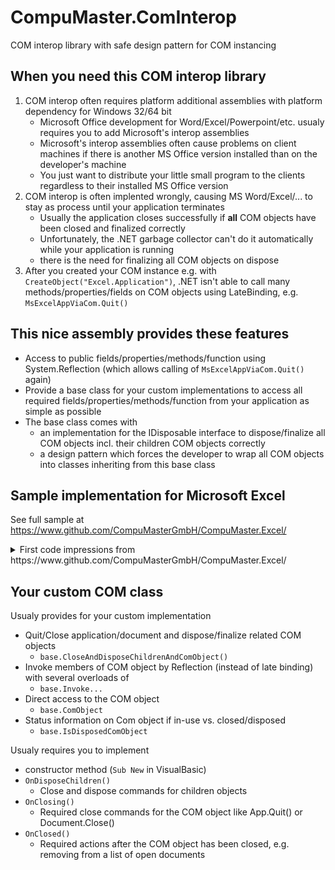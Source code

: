 # CompuMaster.ComInterop
COM interop library with safe design pattern for COM instancing

## When you need this COM interop library
1. COM interop often requires platform additional assemblies with platform dependency for Windows 32/64 bit
   * Microsoft Office development for Word/Excel/Powerpoint/etc. usualy requires you to add Microsoft's interop assemblies
   * Microsoft's interop assemblies often cause problems on client machines if there is another MS Office version installed than on the developer's machine
   * You just want to distribute your little small program to the clients regardless to their installed MS Office version
2. COM interop is often implented wrongly, causing MS Word/Excel/... to stay as process until your application terminates
   * Usually the application closes successfully if **all** COM objects have been closed and finalized correctly
   * Unfortunately, the .NET garbage collector can't do it automatically while your application is running
   * there is the need for finalizing all COM objects on dispose
3. After you created your COM instance e.g. with `CreateObject("Excel.Application")`, .NET isn't able to call many methods/properties/fields on COM objects using LateBinding, e.g. `MsExcelAppViaCom.Quit()`

## This nice assembly provides these features
* Access to public fields/properties/methods/function using System.Reflection (which allows calling of `MsExcelAppViaCom.Quit()` again)
* Provide a base class for your custom implementations to access all required fields/properties/methods/function from your application as simple as possible
* The base class comes with 
  * an implementation for the IDisposable interface to dispose/finalize all COM objects incl. their children COM objects correctly 
  * a design pattern which forces the developer to wrap all COM objects into classes inheriting from this base class
  
## Sample implementation for Microsoft Excel

See full sample at https://www.github.com/CompuMasterGmbH/CompuMaster.Excel/

<details>
<summary>First code impressions from https://www.github.com/CompuMasterGmbH/CompuMaster.Excel/</summary>

### ExcelApplication

```vb.net
Public Class ExcelApplication
    Inherits ComObjectBase

    Public Sub New()
        MyBase.New(Nothing, CreateObject("Excel.Application"))
        Me.Workbooks = New ExcelWorkbooksCollection(Me, Me)
    End Sub

    Public ReadOnly Property Workbooks As ExcelWorkbooksCollection

    Public Property UserControl As Boolean
        Get
            Return InvokePropertyGet(Of Boolean)("UserControl")
        End Get
        Set(value As Boolean)
            InvokePropertySet("UserControl", value)
        End Set
    End Property

    Public Property DisplayAlerts As Boolean
        Get
            Return InvokePropertyGet(Of Boolean)("DisplayAlerts")
        End Get
        Set(value As Boolean)
            InvokePropertySet("DisplayAlerts", value)
        End Set
    End Property

    Public Property Visible As Boolean
        Get
            Return InvokePropertyGet(Of Boolean)("Visible")
        End Get
        Set(value As Boolean)
            InvokePropertySet("Visible", value)
        End Set
    End Property

    Public Function Dialogs(type As Enumerations.XlBuiltInDialog) As ExcelDialog
        Return New ExcelDialog(Me, InvokePropertyGet("Dialogs", CType(type, Integer)))
    End Function

    Public Function Run(vbaMethodNameInclWorkbookName As String) As Object
        Return InvokeFunction("Run", New Object() {vbaMethodNameInclWorkbookName})
    End Function

    Public Function Run(workbookName As String, vbaMethod As String) As Object
        Return InvokeFunction("Run", New Object() {"'" & workbookName & "'!" & vbaMethod})
    End Function

    Public ReadOnly Property IsClosed As Boolean
        Get
            Return MyBase.IsDisposedComObject
        End Get
    End Property

    Public Sub Close()
        Me.Quit()
    End Sub

    Public Sub Quit()
        If Not IsDisposedComObject Then
            UserControl = True
            MyBase.CloseAndDisposeChildrenAndComObject()
        End If
    End Sub

    Private AdditionalDisposeChildrenList As New List(Of ComObjectBase)

    Protected Overrides Sub OnDisposeChildren()
        If Me.Workbooks IsNot Nothing Then Me.Workbooks.Dispose()
    End Sub

    Protected Overrides Sub OnClosing()
        InvokeMethod("Quit")
    End Sub

    Protected Overrides Sub OnClosed()
        GC.Collect(2, GCCollectionMode.Forced, True)
    End Sub

End Class
```

### Excel WorkboksCollection
```vb.net
Public Class ExcelWorkbooksCollection
    Inherits ComObjectBase

    Friend Sub New(parentItemResponsibleForDisposal As ComObjectBase, app As ExcelApplication)
        MyBase.New(parentItemResponsibleForDisposal, app.InvokePropertyGet("Workbooks"))
        Me.Parent = app
    End Sub

    Friend ReadOnly Parent As ExcelApplication

    Public Workbooks As New List(Of ExcelWorkbook)

    Public Function Open(path As String) As ExcelWorkbook
        Dim wb As New ExcelWorkbook(Me, Me, path)
        Me.Workbooks.Add(wb)
        Return wb
    End Function

    Protected Overrides Sub OnDisposeChildren()
        For MyCounter As Integer = Workbooks.Count - 1 To 0 Step -1
            Workbooks(MyCounter).Dispose()
        Next
    End Sub

    Protected Overrides Sub OnClosing()
    End Sub

    Protected Overrides Sub OnClosed()
    End Sub

End Class
```
</details>

## Your custom COM class

Usualy provides for your custom implementation
* Quit/Close application/document and dispose/finalize related COM objects
  * `base.CloseAndDisposeChildrenAndComObject()` 
* Invoke members of COM object by Reflection (instead of late binding) with several overloads of
  * `base.Invoke...`
* Direct access to the COM object
  * `base.ComObject`
* Status information on Com object if in-use vs. closed/disposed
  * `base.IsDisposedComObject`

Usualy requires you to implement
* constructor method (`Sub New` in VisualBasic)
* `OnDisposeChildren()`
  * Close and dispose commands for children objects
* `OnClosing()`
  * Required close commands for the COM object like App.Quit() or Document.Close()
* `OnClosed()`
  * Required actions after the COM object has been closed, e.g. removing from a list of open documents
